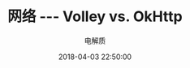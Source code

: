 ---
layout: post
title: 网络 --- Volley vs. OkHttp
description: 面向Socket编程：OkHttp = Volley + HttpURLConnection
author: 电解质
date: 2018-04-03 22:50:00
share: true
comments: true
tag: 
- app-design/image
published : false
---